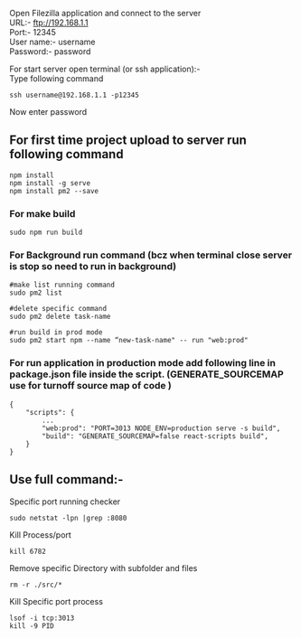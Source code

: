 Open Filezilla application and connect to the server  
URL:- ftp://192.168.1.1  
Port:- 12345  
User name:- username  
Password:- password  




For start server open terminal (or ssh application):-  
Type following command  

```
ssh username@192.168.1.1 -p12345
```

Now enter password


## For first time project upload to server run following command   
```
npm install
npm install -g serve
npm install pm2 --save
```


### For make build
```
sudo npm run build
```



### For Background run command (bcz when terminal close server is stop so need to run in background)
```
#make list running command
sudo pm2 list

#delete specific command
sudo pm2 delete task-name

#run build in prod mode
sudo pm2 start npm --name “new-task-name" -- run "web:prod"
```



### For run application in production mode add following line in package.json file inside the script. (GENERATE_SOURCEMAP use for turnoff source map of code )
```
{
	"scripts": {
		...
		"web:prod": "PORT=3013 NODE_ENV=production serve -s build",
		"build": "GENERATE_SOURCEMAP=false react-scripts build",
	}
}
```



## Use full command:-

Specific port running checker
```
sudo netstat -lpn |grep :8080
```

Kill Process/port
```
kill 6782
```

Remove specific Directory with subfolder and files
```
rm -r ./src/*
```

Kill Specific port process
```
lsof -i tcp:3013
kill -9 PID
```

